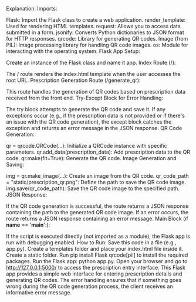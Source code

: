 Explanation:
Imports:

Flask: Import the Flask class to create a web application.
render_template: Used for rendering HTML templates.
request: Allows you to access data submitted in a form.
jsonify: Converts Python dictionaries to JSON format for HTTP responses.
qrcode: Library for generating QR codes.
Image (from PIL): Image processing library for handling QR code images.
os: Module for interacting with the operating system.
Flask App Setup:

Create an instance of the Flask class and name it app.
Index Route (/):

The / route renders the index.html template when the user accesses the root URL.
Prescription Generation Route (/generate_qr):

This route handles the generation of QR codes based on prescription data received from the front end.
Try-Except Block for Error Handling:

The try block attempts to generate the QR code and save it.
If any exceptions occur (e.g., if the prescription data is not provided or if there's an issue with the QR code generation), the except block catches the exception and returns an error message in the JSON response.
QR Code Generation:

qr = qrcode.QRCode(...): Initialize a QRCode instance with specific parameters.
qr.add_data(prescription_data): Add prescription data to the QR code.
qr.make(fit=True): Generate the QR code.
Image Generation and Saving:

img = qr.make_image(...): Create an image from the QR code.
qr_code_path = "static/prescription_qr.png": Define the path to save the QR code image.
img.save(qr_code_path): Save the QR code image to the specified path.
JSON Response:

If the QR code generation is successful, the route returns a JSON response containing the path to the generated QR code image.
If an error occurs, the route returns a JSON response containing an error message.
Main Block (if __name__ == '__main__':):

If the script is executed directly (not imported as a module), the Flask app is run with debugging enabled.
How to Run:
Save this code in a file (e.g., app.py).
Create a templates folder and place your index.html file inside it.
Create a static folder.
Run pip install Flask qrcode[pil] to install the required packages.
Run the Flask app: python app.py.
Open your browser and go to http://127.0.0.1:5000/ to access the prescription entry interface.
This Flask app provides a simple web interface for entering prescription details and generating QR codes. The error handling ensures that if something goes wrong during the QR code generation process, the client receives an informative error message.
